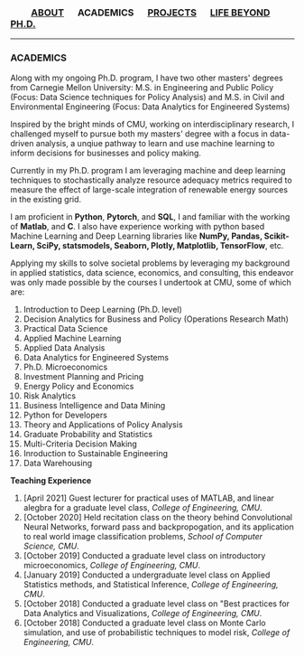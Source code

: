 ### &emsp;&emsp; [ABOUT](./index.md)  &emsp; ACADEMICS &emsp; [PROJECTS](./projects) &emsp; [LIFE BEYOND PH.D.](./extraCurricular.md)

-------  

### ACADEMICS
Along with my ongoing Ph.D. program, I have two other masters' degrees from Carnegie Mellon University:
M.S. in Engineering and Public Policy (Focus: Data Science techniques for Policy Analysis) and
M.S. in Civil and Environmental Engineering (Focus: Data Analytics for Engineered Systems)

Inspired by the bright minds of CMU, working on interdisciplinary research, I challenged myself to pursue both my masters' degree with a focus in data-driven analysis, a unqiue pathway to learn and use machine learning to inform decisions for businesses and policy making.

Currently in my Ph.D. program I am leveraging machine and deep learning techniques to stochastically analyze resource adequacy metrics required to measure the effect of large-scale integration of renewable energy sources in the existing grid.

I am proficient in **Python**, **Pytorch**, and **SQL**, I and familiar with the working of **Matlab**, and **C**. I also have experience working with python based Machine Learning and Deep Learning libraries  like **NumPy, Pandas, Scikit-Learn, SciPy, statsmodels, Seaborn, Plotly, Matplotlib, TensorFlow**, etc.

Applying my skills to solve societal problems by leveraging my background in applied statistics, data science, economics, and consulting, this endeavor was only made possible by the courses I undertook at CMU, some of which are:

1. Introduction to Deep Learning (Ph.D. level)
2. Decision Analytics for Business and Policy (Operations Research Math)
3. Practical Data Science
4. Applied Machine Learning
5. Applied Data Analysis
6. Data Analytics for Engineered Systems
7. Ph.D. Microeconomics
8. Investment Planning and Pricing
9. Energy Policy and Economics
10. Risk Analytics
11. Business Intelligence and Data Mining
12. Python for Developers
13. Theory and Applications of Policy Analysis
14. Graduate Probability and Statistics
15. Multi-Criteria Decision Making
16. Inroduction to Sustainable Engineering
17. Data Warehousing


**Teaching Experience**
1. [April 2021] Guest lecturer for practical uses of MATLAB, and linear alegbra for a graduate level class, *College of Engineering, CMU*.
2. [October 2020] Held recitation class on the theory behind Convolutional Neural Networks, forward pass and backpropogation, and its application to real world image classification problems, *School of Computer Science, CMU*.
3. [October 2019] Conducted a graduate level class on introductory microeconomics, *College of Engineering, CMU*.
4. [January 2019] Conducted a undergraduate level class on Applied Statistics methods, and Statistical Inference, *College of Engineering, CMU*.
5. [October 2018] Conducted a graduate level class on "Best practices for Data Analytics and Visualizations, *College of Engineering, CMU*.
6. [October 2018] Conducted a graduate level class on Monte Carlo simulation, and use of probabilistic techniques to model risk, *College of Engineering, CMU*.


